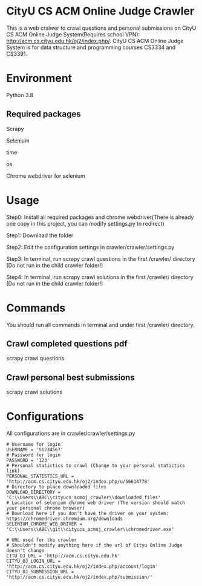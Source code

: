 # CityU CS ACM Online Judge Crawler

This is a web cralwer to crawl questions and personal submissions on CityU CS ACM Online Judge System(Requires school VPN): http://acm.cs.cityu.edu.hk/oj2/index.php/.
CityU CS ACM Online Judge System is for data structure and programming courses CS3334 and CS3391.

# Environment

Python 3.8

## Required packages
Scrapy

Selenium

time

os

Chrome webdriver for selenium

# Usage

Step0: Install all required packages and chrome webdriver(There is already one copy in this project, you can modify settings.py to redirect)

Step1: Download the folder

Step2: Edit the configuration settings in crawler/crawler/settings.py

Step3: In terminal,	run scrapy crawl questions in the first /crawler/ directory (Do not run in the child crawler folder!)

Step4: In terminal, run scrapy crawl solutions in the first /crawler/ directory (Do not run in the child crawler folder!)

# Commands
You should run all commands in terminal and under first /crawler/ directory.

## Crawl completed questions pdf
scrapy crawl questions

## Crawl personal best submissions
scrapy crawl solutions

# Configurations

All configurations are in crawler/crawler/settings.py

```
# Username for login
USERNAME = '51234567'
# Password for login
PASSWORD = '123'
# Personal statictics to crawl (Change to your personal statictics link)
PERSONAL_STATISTICS_URL = 'http://acm.cs.cityu.edu.hk/oj2/index.php/u/56614778'
# Directory to place downloaded files
DOWNLOAD_DIRECTORY = 'C:\\Users\\ABC\\cityucs_acmoj_crawler\\downloaded_files'
# Location of selenium chrome web driver (The version should match your personal chrome browser)
# Download here if you don't have the driver on your system: https://chromedriver.chromium.org/downloads
SELENIUM_CHROME_WEB_DRIVER = 'C:\\Users\\ABC\\git\\cityucs_acmoj_crawler\\chromedriver.exe'

# URL used for the crawler
# Shouldn't modify anything here if the url of Cityu Online Judge doesn't change
CITU_OJ_URL = 'http://acm.cs.cityu.edu.hk'
CITYU_OJ_LOGIN_URL = 'http://acm.cs.cityu.edu.hk/oj2/index.php/account/login'
CITYU_OJ_SUBMISSION_URL = 'http://acm.cs.cityu.edu.hk/oj2/index.php/submission/'
```
